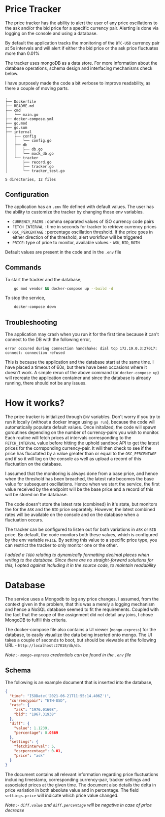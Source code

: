 # Price Tracker

The price tracker has the ability to alert the user of any price oscillations to the ask and/or the bid price for a specific currency pair. Alerting is done via logging on the console and using a database.

By default the application tracks the monitoring of the `BTC-USD` currency pair at 5s intervals and will alert if either the bid price or the ask price fluctuates more than 0.01%

The tracker uses mongoDB as a data store. For more information about the database operations, schema design and interfacing mechanisms check below.

I have purposely made the code a bit verbose to improve readability, as there a couple of moving parts.

```
.
├── Dockerfile
├── README.md
├── cmd
│   └── main.go
├── docker-compose.yml
├── go.mod
├── go.sum
├── internal
│   ├── config
│   │   └── config.go
│   ├── db
│   │   ├── db.go
│   │   └── mock_db.go
│   └── tracker
│       ├── record.go
│       ├── tracker.go
│       └── tracker_test.go

5 directories, 12 files

```

## Configuration

The application has an `.env` file defined with default values. The user has the ability to customize the tracker by changing those env variables.

- `CURRENCY_PAIRS` : comma separated values of ISO currency code pairs
- `FETCH_INTERVAL` : time in seconds for tracker to retrieve currency prices
- `OSC_PERCENTAGE` : percentage oscillation threshold. If the price goes in either direction of the threshold, alert workflow will be triggered
- `PRICE`: type of price to monitor, available values - `ASK`, `BID`, `BOTH`

Default values are present in the code and in the `.env` file

## Commands

To start the tracker and the database,

```bash
    go mod vendor && docker-compose up --build -d
```

To stop the service,

```bash
    docker-compose down
```

## Troubleshooting

The application may crash when you run it for the first time because it can't connect to the DB with the following error,

```
error occured during connection handshake: dial tcp 172.19.0.3:27017: connect: connection refused
```

This is because the application and the database start at the same time. I have placed a timeout of 60s, but there have been occasions where it doesn't work. A simple rerun of the above command (or `docker-compose up`) will recreate the application container and since the database is already running, there should not be any issues.

# How it works?

The price tracker is initialized through `ENV` variables. Don't worry if you try to run it locally (without a docker image using `go run`), because the code will automatically populate default values. Once initalized, the code will spawn goroutines depending on the number of currency-pairs you wish to monitor. Each routine will fetch prices at intervals corresponding to the `FETCH_INTERVAL` value before hitting the uphold sandbox API to get the latest prices for the corrsponding currency-pair. It will then check to see if the price has flucutated by a value greater than or equal to the `OSC_PERCENTAGE` and if so it will log on the console as well as upload a record of this fluctuation on the database.

I assumed that the monitoring is always done from a base price, and hence when the threshold has been breached, the latest rate becomes the base value for subsequent oscillations. Hence when we start the service, the first value received by the endpoint will be the base price and a record of this will be stored on the database.

The code doesn't store the latest rate (combined) in it's state, but monitors the for the `ASK` and the `BID` price separately. However, the latest combined rates will be available on the console and on the database when a fluctuation occurs.

The tracker can be configured to listen out for both variations in `ASK` or `BID` price. By default, the code monitors both these values, which is configured by the env variable `PRICE`. By setting this value to a specific price type, you can restrict the tracker to only monitor one or the other.

_I added a `TODO` relating to dynamically formatting decimal places when writing to the database. Since there are no straight-forward solutions for this, I opted against including it in the source code, to maintain readability_

# Database

The service uses a Mongodb to log any price changes. I assumed, from the context given in the problem, that this was a merely a logging mechanism and hence a NoSQL database seemed to fit the requirements. Coupled with the fact that the scope of the assignment did not detail any joins, I chose MongoDB to fulfill this criteria.

The docker-compose file also contains a UI viewer (`mongo-express`) for the database, to easily visualize the data being inserted onto mongo. The UI takes a couple of seconds to boot, but should be viewable at the following URL -
`http://localhost:27018/db/db`.

_Note :- `mongo-express` credentials can be found in the `.env` file_

## Schema

The following is an example document that is inserted into the database,

```json
{
  "time": "ISODate('2021-06-21T11:55:14.406Z')",
  "currencypair": "ETH-USD",
  "rate": {
    "ask": "1976.01608",
    "bid": "1967.31938"
  },
  "diff": {
    "value": 1.1239,
    "percentage": 0.0569
  },
  "settings": {
    "fetchinterval": 5,
    "oscpercentage": 0.01,
    "price": "ask"
  }
}
```

The document contains all relevant information regarding price fluctuations including timestamp, corresponding currency-pair, tracker settings and associated prices at the given time. The document also details the delta in price variation in both absolute value and in percentage. The field `settings.price` will indicate which price value changed.

_Note :- `diff.value` and `diff.percentage` will be negative in case of price decrease_
